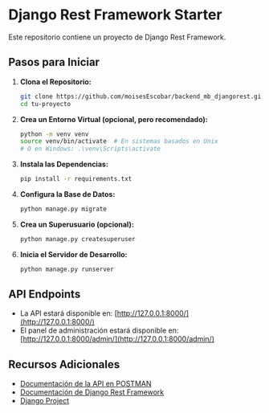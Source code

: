 # Django Rest Framework Starter

Este repositorio contiene un proyecto  de Django Rest Framework.

## Pasos para Iniciar

1. **Clona el Repositorio:**
    ```bash
    git clone https://github.com/moisesEscobar/backend_mb_djangorest.git
    cd tu-proyecto
    ```

2. **Crea un Entorno Virtual (opcional, pero recomendado):**
    ```bash
    python -m venv venv
    source venv/bin/activate  # En sistemas basados en Unix
    # O en Windows: .\venv\Scripts\activate
    ```

3. **Instala las Dependencias:**
    ```bash
    pip install -r requirements.txt
    ```

4. **Configura la Base de Datos:**
    ```bash
    python manage.py migrate
    ```

5. **Crea un Superusuario (opcional):**
    ```bash
    python manage.py createsuperuser
    ```

6. **Inicia el Servidor de Desarrollo:**
    ```bash
    python manage.py runserver
    ```

## API Endpoints

- La API estará disponible en: [http://127.0.0.1:8000/](http://127.0.0.1:8000/)
- El panel de administración estará disponible en: [http://127.0.0.1:8000/admin/](http://127.0.0.1:8000/admin/)

## Recursos Adicionales

- [Documentación de la API en POSTMAN ](https://documenter.getpostman.com/view/12536131/2s9Ykn81p3)
- [Documentación de Django Rest Framework](https://www.django-rest-framework.org/)
- [Django Project](https://www.djangoproject.com/)
